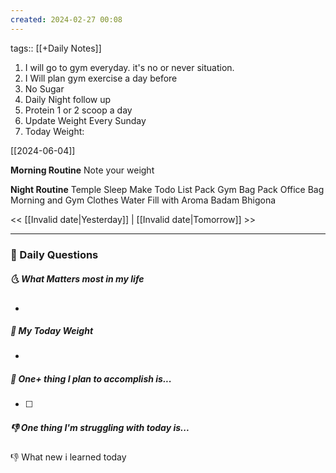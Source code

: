 ```yaml
---
created: 2024-02-27 00:08
---
```

tags:: [[+Daily Notes]]

1. I will go to gym everyday. it's no or never situation.
2. I Will plan gym exercise a day before
3. No Sugar
4. Daily Night follow up
5. Protein 1 or 2 scoop a day
6. Update Weight Every Sunday
7. Today Weight: 

[[2024-06-04]]

**Morning Routine**
Note your weight


**Night Routine**
Temple Sleep
Make Todo List
Pack Gym Bag
Pack Office Bag
Morning and Gym Clothes
Water Fill with Aroma
Badam Bhigona



<< [[Invalid date|Yesterday]] | [[Invalid date|Tomorrow]] >>

---
### 📅 Daily Questions
##### 🌜 What Matters most in my life
- 

##### 🙌 My Today Weight
- 

##### 🚀 One+ thing I plan to accomplish is...
- [ ] 

##### 👎 One thing I'm struggling with today is...


👎 What new i learned today
